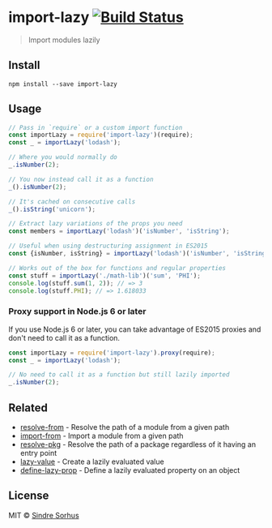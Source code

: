 # import-lazy [![Build Status](https://travis-ci.org/sindresorhus/import-lazy.svg?branch=master)](https://travis-ci.org/sindresorhus/import-lazy)

> Import modules lazily

## Install

```
npm install --save import-lazy
```

## Usage

```js
// Pass in `require` or a custom import function
const importLazy = require('import-lazy')(require);
const _ = importLazy('lodash');

// Where you would normally do
_.isNumber(2);

// You now instead call it as a function
_().isNumber(2);

// It's cached on consecutive calls
_().isString('unicorn');

// Extract lazy variations of the props you need
const members = importLazy('lodash')('isNumber', 'isString');

// Useful when using destructuring assignment in ES2015
const {isNumber, isString} = importLazy('lodash')('isNumber', 'isString');

// Works out of the box for functions and regular properties
const stuff = importLazy('./math-lib')('sum', 'PHI');
console.log(stuff.sum(1, 2)); // => 3
console.log(stuff.PHI); // => 1.618033
```

### Proxy support in Node.js 6 or later

If you use Node.js 6 or later, you can take advantage of ES2015 proxies and don't need to call it as a function.

```js
const importLazy = require('import-lazy').proxy(require);
const _ = importLazy('lodash');

// No need to call it as a function but still lazily imported
_.isNumber(2);
```

## Related

- [resolve-from](https://github.com/sindresorhus/resolve-from) - Resolve the path of a module from a given path
- [import-from](https://github.com/sindresorhus/import-from) - Import a module from a given path
- [resolve-pkg](https://github.com/sindresorhus/resolve-pkg) - Resolve the path of a package regardless of it having an entry point
- [lazy-value](https://github.com/sindresorhus/lazy-value) - Create a lazily evaluated value
- [define-lazy-prop](https://github.com/sindresorhus/define-lazy-prop) - Define a lazily evaluated property on an object

## License

MIT © [Sindre Sorhus](https://sindresorhus.com)
